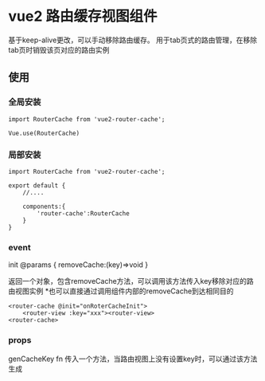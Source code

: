 # vue2 路由缓存视图组件

基于keep-alive更改，可以手动移除路由缓存。
用于tab页式的路由管理，在移除tab页时销毁该页对应的路由实例

## 使用

### 全局安装

```
import RouterCache from 'vue2-router-cache';

Vue.use(RouterCache)

```
### 局部安装
```
import RouterCache from 'vue2-router-cache';

export default {
    //....
    
    components:{
        'router-cache':RouterCache
    }
}
```

### event

init     @params { removeCache:(key)=>void }

返回一个对象，包含removeCache方法，可以调用该方法传入key移除对应的路由视图实例
*也可以直接通过调用组件内部的removeCache到达相同目的

```
<router-cache @init="onRoterCacheInit">
    <router-view :key="xxx"><router-view>
<router-cache>
```

### props

genCacheKey fn  传入一个方法，当路由视图上没有设置key时，可以通过该方法生成


